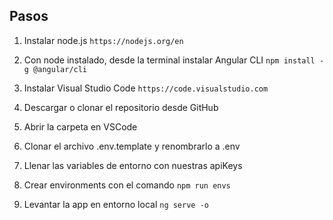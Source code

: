 ## Pasos

1. Instalar node.js `https://nodejs.org/en`

2. Con node instalado, desde la terminal instalar Angular CLI `npm install -g @angular/cli`

3. Instalar Visual Studio Code `https://code.visualstudio.com`

4. Descargar o clonar el repositorio desde GitHub

5. Abrir la carpeta en VSCode

6. Clonar el archivo .env.template y renombrarlo a .env

7. Llenar las variables de entorno con nuestras apiKeys

8. Crear environments con el comando `npm run envs`

4. Levantar la app en entorno local `ng serve -o`



